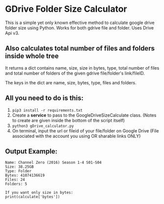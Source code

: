 # GDrive Folder Size Calculator

This is a simple yet only known effective method to calculate google drive folder size using Python.
Works for both gdrive file and folder. Uses Drive Api v3.

## Also calculates total number of files and folders inside whole tree

It returns a dict contains name, size, size in bytes, type, total number of files and total number of folders
of the given gdrive file/folder's link/fileID. 

The keys in the dict are name, size, bytes, type, files and folders.

## All you need to do is this:
1) ```pip3 install -r requirements.txt```
2) Create a **service** to pass to the GoogleDriveSizeCalculate class. (Notes to create are given inside the bottom of the script itself)
3) ```python3 gDrive_calculator.py```
4) On terminal, input the url or fileid of your file/folder on Google Drive (File associated with the account you using OR sharable links ONLY)

## Output Example:
```
Name: Channel Zero (2016) Season 1-4 S01-S04 
Size: 38.25GB
Type: Folder
Bytes: 41074136619
Files: 24
Folders: 5

If you want only size in bytes:
print(calculate['bytes'])
```
